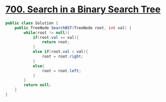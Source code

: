 # [700. Search in a Binary Search Tree](https://leetcode.com/problems/search-in-a-binary-search-tree/)

```csharp
public class Solution {
    public TreeNode SearchBST(TreeNode root, int val) {
        while(root != null){
            if(root.val == val){
                return root;
            }
            else if(root.val < val){
                root = root.right;
            }
            else{
                root = root.left;
            }
        }
        return null;
    }
}
```
